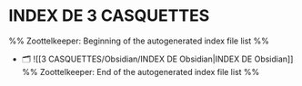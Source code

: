 # INDEX DE 3 CASQUETTES
%% Zoottelkeeper: Beginning of the autogenerated index file list  %%
- 🗂️ ![[3 CASQUETTES/Obsidian/INDEX DE Obsidian|INDEX DE Obsidian]]
%% Zoottelkeeper: End of the autogenerated index file list  %%
